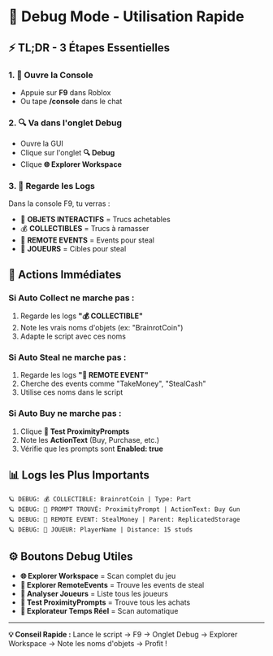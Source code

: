 # 🚀 Debug Mode - Utilisation Rapide

## ⚡ TL;DR - 3 Étapes Essentielles

### 1. 📂 Ouvre la Console
- Appuie sur **F9** dans Roblox
- Ou tape **/console** dans le chat

### 2. 🔍 Va dans l'onglet Debug
- Ouvre la GUI  
- Clique sur l'onglet **🔍 Debug**
- Clique **🌐 Explorer Workspace**

### 3. 👀 Regarde les Logs
Dans la console F9, tu verras :
- 🛒 **OBJETS INTERACTIFS** = Trucs achetables
- 💰 **COLLECTIBLES** = Trucs à ramasser  
- 📡 **REMOTE EVENTS** = Events pour steal
- 👤 **JOUEURS** = Cibles pour steal

## 🎯 Actions Immédiates

### Si Auto Collect ne marche pas :
1. Regarde les logs **"💰 COLLECTIBLE"**
2. Note les vrais noms d'objets (ex: "BrainrotCoin")
3. Adapte le script avec ces noms

### Si Auto Steal ne marche pas :
1. Regarde les logs **"📡 REMOTE EVENT"**  
2. Cherche des events comme "TakeMoney", "StealCash"
3. Utilise ces noms dans le script

### Si Auto Buy ne marche pas :
1. Clique **🧪 Test ProximityPrompts**
2. Note les **ActionText** (Buy, Purchase, etc.)
3. Vérifie que les prompts sont **Enabled: true**

## 📊 Logs les Plus Importants

```
🪐 DEBUG: 💰 COLLECTIBLE: BrainrotCoin | Type: Part
🪐 DEBUG: 🛒 PROMPT TROUVÉ: ProximityPrompt | ActionText: Buy Gun  
🪐 DEBUG: 📡 REMOTE EVENT: StealMoney | Parent: ReplicatedStorage
🪐 DEBUG: 👤 JOUEUR: PlayerName | Distance: 15 studs
```

## ⚙️ Boutons Debug Utiles

- **🌐 Explorer Workspace** = Scan complet du jeu
- **📡 Explorer RemoteEvents** = Trouve les events de steal  
- **👥 Analyser Joueurs** = Liste tous les joueurs
- **🧪 Test ProximityPrompts** = Trouve tous les achats
- **🔄 Explorateur Temps Réel** = Scan automatique

---

**💡 Conseil Rapide :** Lance le script → F9 → Onglet Debug → Explorer Workspace → Note les noms d'objets → Profit !
